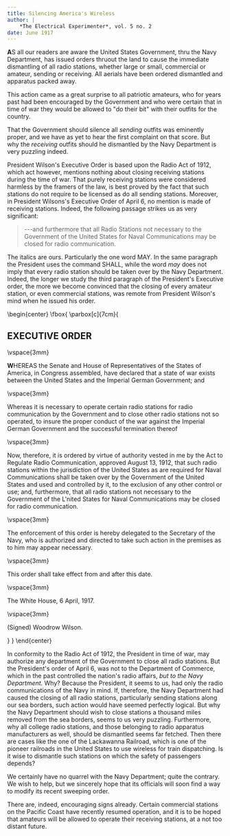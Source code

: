 ```yaml
---
title: Silencing America's Wireless
author: |
    *The Electrical Experimenter*, vol. 5 no. 2
date: June 1917
---
```


**A**S all our readers are aware the United States Government, thru the Navy Department, has issued orders thruout the land to cause the immediate dismantling of all radio stations, whether large or small, commercial or amateur, sending or receiving.  All aerials have been ordered dismantled and apparatus packed away.

This action came as a great surprise to all patriotic amateurs, who for years past had been encouraged by the Government and who were certain that in time of war they would be allowed to "do their bit" with their outfits for the country. 

That the Government should silence all *sending* outfits was eminently proper, and we have as yet to hear the first complaint on that score. But why the *receiving* outfits should he dismantled by the Navy Department is very puzzling indeed.

President Wilson's Executive Order is based upon the Radio Act of 1912, which act however, mentions nothing about closing receiving stations during the time of war. That purely receiving stations were considered harmless by the framers of the law, is best proved by the fact that such stations do not require to be licensed as do all sending stations. Moreover, in President Wilsons's Executive Order of April 6, no mention is made of receiving stations. Indeed, the following passage strikes us as very significant:

> ---and furthermore that all Radio Stations not necessary to the Government of the United States for Naval Communications may be closed for radio communication.

The italics are ours.  Particularly the one word MAY.  In the same paragraph the President uses the command SHALL, while the word *may* does not imply that every radio station should be taken over by the Navy Department.  Indeed, the longer we study the third paragraph of the President's Executive order, the more we become convinced that the closing of every amateur station, or even commercial stations, was remote from President Wilson's mind when he issued his order.

\begin{center}
\fbox{
  \parbox[c]{7cm}{

## EXECUTIVE ORDER

\vspace{3mm}

**W**HEREAS the Senate and House of Representatives of the States of America, in Congress assembled, have declared that a state of war exists between the United States and the Imperial German Government; and 

\vspace{3mm}

Whereas it is necessary to operate certain radio stations for radio communication by the Government and to close other radio stations not so operated, to insure the proper conduct of the war against the Imperial German Government and the successful termination thereof 

\vspace{3mm}

Now, therefore, it is ordered by virtue of authority vested in me by the Act to Regulate Radio Communication, approved August 13, 1912, that such radio stations within the jurisdiction of the United States as are required for Naval Communications shall be taken over by the Government of the United States and used and controlled by it, to the exclusion of any other control or use; and, furthermore, that all radio stations not necessary to the Government of the L'nited States for Naval Communications may be closed for radio communication. 

\vspace{3mm}

The enforcement of this order is hereby delegated to the Secretary of the Navy, who is authorized and directed to take such action in the premises as to him may appear necessary. 

\vspace{3mm}

This order shall take effect from and after this date. 

\vspace{3mm}

The White House, 
6 April, 1917.

\vspace{3mm}

(Signed)
Woodrow Wilson.

  }
}
\end{center}

In conformity to the Radio Act of 1912, the President in time of war, may authorize any department of the Government to close all radio stations. But the President's order of April 6, was not to the Department of Commerce, which in the past controlled the nation's radio affairs, *but to the Navy Department.* Why? Because the President, it seems to us, had only the radio communications of the Navy in mind. If, therefore, the Navy Department had caused the closing of all radio stations, particularly sending stations along our sea borders, such action would have seemed perfectly logical. But why the Navy Department should wish to close stations a thousand miles removed from the sea borders, seems to us very puzzling. Furthermore, why all college radio stations, and those belonging to radio apparatus manufacturers as well, should be dismantled seems far fetched. Then there are cases like the one of the Lackawanna Railroad, which is one of the pioneer railroads in the United States to use wireless for train dispatching. Is it wise to dismantle such stations on which the safety of passengers depends?

We certainly have no quarrel with the Navy Department; quite the contrary.  We wish to help, but we sincerely hope that its officials will soon find a way to modify its recent sweeping order.

There are, indeed, encouraging signs already.  Certain commercial stations on the Pacific Coast have recently resumed operation, and it is to be hoped that amateurs will be allowed to operate their receiving stations, at a not too distant future.